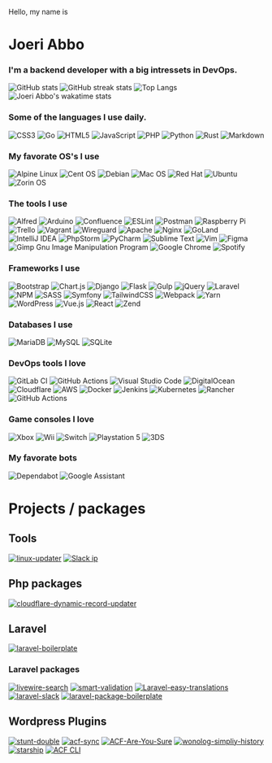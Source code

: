 <p>Hello, my name is</p>

# Joeri Abbo
### I'm a backend developer with a big intressets in DevOps.

![GitHub stats](https://github-readme-stats.vercel.app/api?username=joeri-abbo&count_private=true&theme=radical)
![GitHub streak stats](https://github-readme-streak-stats.herokuapp.com/?user=joeri-abbo&theme=radical)
![Top Langs](https://github-readme-stats.vercel.app/api/top-langs/?username=joeri-abbo&layout=compact&count_private=true&langs_count=10&count_private=true&show_icons=true&theme=radical)
![Joeri Abbo's wakatime stats](https://github-readme-stats.vercel.app/api/wakatime?username=joeriabbo&theme=radical)


### Some of the languages I use daily.
![CSS3](https://img.shields.io/badge/css3-%231572B6.svg?style=for-the-badge&logo=css3&logoColor=white)
![Go](https://img.shields.io/badge/go-%2300ADD8.svg?style=for-the-badge&logo=go&logoColor=white)
![HTML5](https://img.shields.io/badge/html5-%23E34F26.svg?style=for-the-badge&logo=html5&logoColor=white)
![JavaScript](https://img.shields.io/badge/javascript-%23323330.svg?style=for-the-badge&logo=javascript&logoColor=%23F7DF1E)
![PHP](https://img.shields.io/badge/php-%23777BB4.svg?style=for-the-badge&logo=php&logoColor=white)
![Python](https://img.shields.io/badge/python-3670A0?style=for-the-badge&logo=python&logoColor=ffdd54)
![Rust](https://img.shields.io/badge/rust-%23000000.svg?style=for-the-badge&logo=rust&logoColor=white)
![Markdown](https://img.shields.io/badge/markdown-%23000000.svg?style=for-the-badge&logo=markdown&logoColor=white)

### My favorate OS's I use
![Alpine Linux](https://img.shields.io/badge/Alpine_Linux-%230D597F.svg?style=for-the-badge&logo=alpine-linux&logoColor=white)
![Cent OS](https://img.shields.io/badge/cent%20os-002260?style=for-the-badge&logo=centos&logoColor=F0F0F0)
![Debian](https://img.shields.io/badge/Debian-D70A53?style=for-the-badge&logo=debian&logoColor=white)
![Mac OS](https://img.shields.io/badge/mac%20os-000000?style=for-the-badge&logo=macos&logoColor=F0F0F0)
![Red Hat](https://img.shields.io/badge/Red%20Hat-EE0000?style=for-the-badge&logo=redhat&logoColor=white)
![Ubuntu](https://img.shields.io/badge/Ubuntu-E95420?style=for-the-badge&logo=ubuntu&logoColor=white)
![Zorin OS](https://img.shields.io/badge/-Zorin%20OS-%2310AAEB?style=for-the-badge&logo=zorin&logoColor=white)

### The tools I use
![Alfred](https://img.shields.io/badge/alfred-%235C1F87.svg?style=for-the-badge&logo=alfred)
![Arduino](https://img.shields.io/badge/-Arduino-00979D?style=for-the-badge&logo=Arduino&logoColor=white)
![Confluence](https://img.shields.io/badge/confluence-%23172BF4.svg?style=for-the-badge&logo=confluence&logoColor=white)
![ESLint](https://img.shields.io/badge/ESLint-4B3263?style=for-the-badge&logo=eslint&logoColor=white)
![Postman](https://img.shields.io/badge/Postman-FF6C37?style=for-the-badge&logo=postman&logoColor=white)
![Raspberry Pi](https://img.shields.io/badge/-RaspberryPi-C51A4A?style=for-the-badge&logo=Raspberry-Pi)
![Trello](https://img.shields.io/badge/Trello-%23026AA7.svg?style=for-the-badge&logo=Trello&logoColor=white)
![Vagrant](https://img.shields.io/badge/vagrant-%231563FF.svg?style=for-the-badge&logo=vagrant&logoColor=white)
![Wireguard](https://img.shields.io/badge/wireguard-%2388171A.svg?style=for-the-badge&logo=wireguard&logoColor=white)
![Apache](https://img.shields.io/badge/apache-%23D42029.svg?style=for-the-badge&logo=apache&logoColor=white)
![Nginx](https://img.shields.io/badge/nginx-%23009639.svg?style=for-the-badge&logo=nginx&logoColor=white)
![GoLand](https://img.shields.io/badge/GoLand-0f0f0f?&style=for-the-badge&logo=goland&logoColor=white)
![IntelliJ IDEA](https://img.shields.io/badge/IntelliJIDEA-000000.svg?style=for-the-badge&logo=intellij-idea&logoColor=white)
![PhpStorm](https://img.shields.io/badge/phpstorm-143?style=for-the-badge&logo=phpstorm&logoColor=black&color=black&labelColor=darkorchid)
![PyCharm](https://img.shields.io/badge/pycharm-143?style=for-the-badge&logo=pycharm&logoColor=black&color=black&labelColor=green)
![Sublime Text](https://img.shields.io/badge/sublime_text-%23575757.svg?style=for-the-badge&logo=sublime-text&logoColor=important)
![Vim](https://img.shields.io/badge/VIM-%2311AB00.svg?style=for-the-badge&logo=vim&logoColor=white)
![Figma](https://img.shields.io/badge/figma-%23F24E1E.svg?style=for-the-badge&logo=figma&logoColor=white)
![Gimp Gnu Image Manipulation Program](https://img.shields.io/badge/Gimp-657D8B?style=for-the-badge&logo=gimp&logoColor=FFFFFF)
![Google Chrome](https://img.shields.io/badge/Google%20Chrome-4285F4?style=for-the-badge&logo=GoogleChrome&logoColor=white)
![Spotify](https://img.shields.io/badge/Spotify-1ED760?style=for-the-badge&logo=spotify&logoColor=white)


### Frameworks I use 
![Bootstrap](https://img.shields.io/badge/bootstrap-%23563D7C.svg?style=for-the-badge&logo=bootstrap&logoColor=white)
![Chart.js](https://img.shields.io/badge/chart.js-F5788D.svg?style=for-the-badge&logo=chart.js&logoColor=white)
![Django](https://img.shields.io/badge/django-%23092E20.svg?style=for-the-badge&logo=django&logoColor=white)
![Flask](https://img.shields.io/badge/flask-%23000.svg?style=for-the-badge&logo=flask&logoColor=white)
![Gulp](https://img.shields.io/badge/GULP-%23CF4647.svg?style=for-the-badge&logo=gulp&logoColor=white)
![jQuery](https://img.shields.io/badge/jquery-%230769AD.svg?style=for-the-badge&logo=jquery&logoColor=white)
![Laravel](https://img.shields.io/badge/laravel-%23FF2D20.svg?style=for-the-badge&logo=laravel&logoColor=white)
![NPM](https://img.shields.io/badge/NPM-%23000000.svg?style=for-the-badge&logo=npm&logoColor=white)
![SASS](https://img.shields.io/badge/SASS-hotpink.svg?style=for-the-badge&logo=SASS&logoColor=white)
![Symfony](https://img.shields.io/badge/symfony-%23000000.svg?style=for-the-badge&logo=symfony&logoColor=white)
![TailwindCSS](https://img.shields.io/badge/tailwindcss-%2338B2AC.svg?style=for-the-badge&logo=tailwind-css&logoColor=white)
![Webpack](https://img.shields.io/badge/webpack-%238DD6F9.svg?style=for-the-badge&logo=webpack&logoColor=black)
![Yarn](https://img.shields.io/badge/yarn-%232C8EBB.svg?style=for-the-badge&logo=yarn&logoColor=white)
![WordPress](https://img.shields.io/badge/WordPress-%23117AC9.svg?style=for-the-badge&logo=WordPress&logoColor=white)
![Vue.js](https://img.shields.io/badge/vuejs-%2335495e.svg?style=for-the-badge&logo=vuedotjs&logoColor=%234FC08D)
![React](https://img.shields.io/badge/react-%2320232a.svg?style=for-the-badge&logo=react&logoColor=%2361DAFB)
![Zend](https://img.shields.io/badge/Zend-fff?style=for-the-badge&logo=zend&logoColor=0679EA)

### Databases I use
![MariaDB](https://img.shields.io/badge/MariaDB-003545?style=for-the-badge&logo=mariadb&logoColor=white)
![MySQL](https://img.shields.io/badge/mysql-%2300f.svg?style=for-the-badge&logo=mysql&logoColor=white)
![SQLite](https://img.shields.io/badge/sqlite-%2307405e.svg?style=for-the-badge&logo=sqlite&logoColor=white)

### DevOps tools I love
![GitLab CI](https://img.shields.io/badge/gitlab%20ci-%23181717.svg?style=for-the-badge&logo=gitlab&logoColor=white)
![GitHub Actions](https://img.shields.io/badge/github%20actions-%232671E5.svg?style=for-the-badge&logo=githubactions&logoColor=white)
![Visual Studio Code](https://img.shields.io/badge/Visual%20Studio%20Code-0078d7.svg?style=for-the-badge&logo=visual-studio-code&logoColor=white)
![DigitalOcean](https://img.shields.io/badge/DigitalOcean-%230167ff.svg?style=for-the-badge&logo=digitalOcean&logoColor=white)
![Cloudflare](https://img.shields.io/badge/Cloudflare-F38020?style=for-the-badge&logo=Cloudflare&logoColor=white)
![AWS](https://img.shields.io/badge/AWS-%23FF9900.svg?style=for-the-badge&logo=amazon-aws&logoColor=white)
![Docker](https://img.shields.io/badge/docker-%230db7ed.svg?style=for-the-badge&logo=docker&logoColor=white)
![Jenkins](https://img.shields.io/badge/jenkins-%232C5263.svg?style=for-the-badge&logo=jenkins&logoColor=white)
![Kubernetes](https://img.shields.io/badge/kubernetes-%23326ce5.svg?style=for-the-badge&logo=kubernetes&logoColor=white)
![Rancher](https://img.shields.io/badge/rancher-%230075A8.svg?style=for-the-badge&logo=rancher&logoColor=white)
![GitHub Actions](https://img.shields.io/badge/githubactions-%232671E5.svg?style=for-the-badge&logo=githubactions&logoColor=white)

### Game consoles I love
![Xbox](https://img.shields.io/badge/xbox-%23107C10.svg?style=for-the-badge&logo=xbox&logoColor=white)
![Wii](https://img.shields.io/badge/Wii-8B8B8B?style=for-the-badge&logo=wii&logoColor=white)
![Switch](https://img.shields.io/badge/Switch-E60012?style=for-the-badge&logo=nintendo-switch&logoColor=white)
![Playstation 5](https://img.shields.io/badge/Playstation%205-003791?style=for-the-badge&logo=playstation-5&logoColor=white)
![3DS](https://img.shields.io/badge/3DS-D12228?style=for-the-badge&logo=nintendo-3ds&logoColor=white)


### My favorate bots 
![Dependabot](https://img.shields.io/badge/dependabot-025E8C?style=for-the-badge&logo=dependabot&logoColor=white)
![Google Assistant](https://img.shields.io/badge/google%20assistant-4285F4?style=for-the-badge&logo=google%20assistant&logoColor=white)


# Projects / packages

## Tools
[![linux-updater](https://github-readme-stats.vercel.app/api/pin/?username=joeri-abbo&repo=linux-updater&theme=radical)]([https://github.com/Joeri-Abbo/linux-updater](https://github.com/Joeri-Abbo/linux-updater))
[![Slack ip](https://github-readme-stats.vercel.app/api/pin/?username=joeri-abbo&repo=slack-ip&theme=radical)]([https://github.com/Joeri-Abbo/slack-ip](https://github.com/Joeri-Abbo/slack-ip))

## Php packages
[![cloudflare-dynamic-record-updater](https://github-readme-stats.vercel.app/api/pin/?username=joeri-abbo&repo=cloudflare-dynamic-record-updater&theme=radical)]([https://github.com/Joeri-Abbo/cloudflare-dynamic-record-updater](https://github.com/Joeri-Abbo/cloudflare-dynamic-record-updater))

## Laravel
[![laravel-boilerplate](https://github-readme-stats.vercel.app/api/pin/?username=joeri-abbo&repo=laravel-boilerplate&theme=radical)]([https://github.com/Joeri-Abbo/laravel-boilerplate](https://github.com/Joeri-Abbo/laravel-boilerplate))

### Laravel packages
[![livewire-search](https://github-readme-stats.vercel.app/api/pin/?username=joeri-abbo&repo=livewire-search&theme=radical)]([https://github.com/Joeri-Abbo/livewire-search](https://github.com/Joeri-Abbo/livewire-search))
[![smart-validation](https://github-readme-stats.vercel.app/api/pin/?username=joeri-abbo&repo=smart-validation&theme=radical)]([https://github.com/Joeri-Abbo/smart-validation](https://github.com/Joeri-Abbo/smart-validation))
[![Laravel-easy-translations](https://github-readme-stats.vercel.app/api/pin/?username=joeri-abbo&repo=laravel-easy-translations&theme=radical)]([https://github.com/Joeri-Abbo/laravel-easy-translations](https://github.com/Joeri-Abbo/laravel-easy-translations))
[![laravel-slack](https://github-readme-stats.vercel.app/api/pin/?username=joeri-abbo&repo=laravel-slack&theme=radical)]([https://github.com/Joeri-Abbo/laravel-slack](https://github.com/Joeri-Abbo/laravel-slack))
[![laravel-package-boilerplate](https://github-readme-stats.vercel.app/api/pin/?username=joeri-abbo&repo=laravel-package-boilerplate&theme=radical)]([https://github.com/Joeri-Abbo/laravel-package-boilerplate](https://github.com/Joeri-Abbo/laravel-package-boilerplate))


## Wordpress Plugins
[![stunt-double](https://github-readme-stats.vercel.app/api/pin/?username=joeri-abbo&repo=stunt-double&theme=radical)]([https://github.com/Joeri-Abbo/stunt-double](https://github.com/Joeri-Abbo/stunt-double))
[![acf-sync](https://github-readme-stats.vercel.app/api/pin/?username=joeri-abbo&repo=acf-sync&theme=radical)]([https://github.com/Joeri-Abbo/acf-sync](https://github.com/Joeri-Abbo/acf-sync))
[![ACF-Are-You-Sure](https://github-readme-stats.vercel.app/api/pin/?username=joeri-abbo&repo=ACF-Are-You-Sure&theme=radical)]([https://github.com/Joeri-Abbo/ACF-Are-You-Sure](https://github.com/Joeri-Abbo/ACF-Are-You-Sure))
[![wonolog-simpliy-history](https://github-readme-stats.vercel.app/api/pin/?username=joeri-abbo&repo=wonolog-simpliy-history&theme=radical)]([https://github.com/Joeri-Abbo/wonolog-simpliy-history](https://github.com/Joeri-Abbo/wonolog-simpliy-history))
[![starship](https://github-readme-stats.vercel.app/api/pin/?username=joeri-abbo&repo=starship&theme=radical)]([https://github.com/Joeri-Abbo/starship](https://github.com/Joeri-Abbo/starship))
[![ACF CLI](https://github-readme-stats.vercel.app/api/pin/?username=joeri-abbo&repo=acf-plus&theme=radical)]([https://github.com/Joeri-Abbo/acf-plus](https://github.com/Joeri-Abbo/acf-plus))


